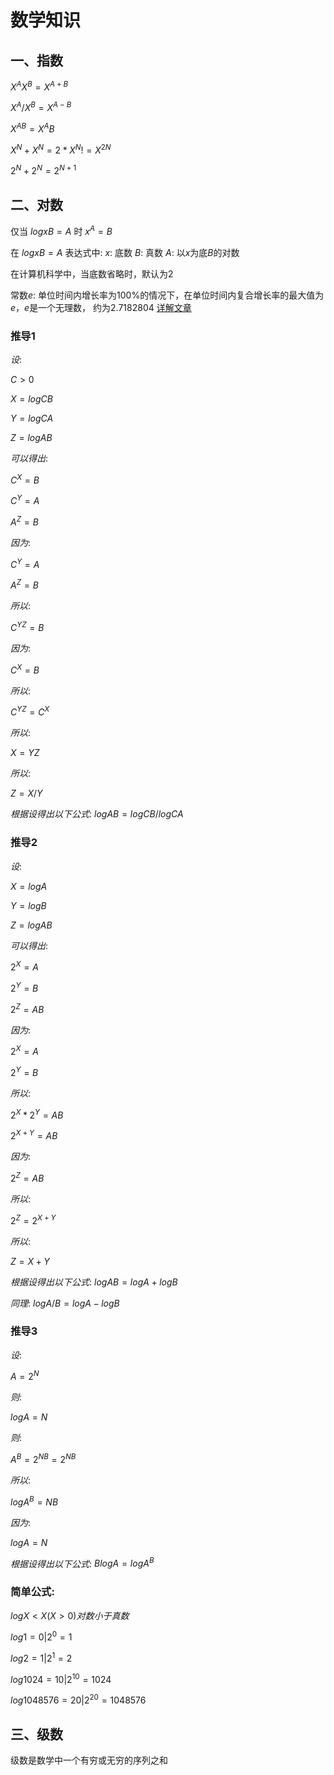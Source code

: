 # 数学知识

## 一、指数

$X^AX^B = X^{A+B}$

$X^A/ X^B = X^{A-B}$

${X^A}^B = X^AB$

$X^N + X^N = 2*X^N != X^{2N}$

$2^N + 2^N = 2^{N+1}$

## 二、对数

仅当 $logxB=A$ 时 $x^A=B$

在 $logxB=A$ 表达式中:
$x$: 底数
$B$: 真数
$A$: 以$x$为底$B$的对数

在计算机科学中，当底数省略时，默认为2

常数$e$: 单位时间内增长率为100%的情况下，在单位时间内复合增长率的最大值为$e$，$e$是一个无理数，
约为2.7182804 [详解文章](https://betterexplained.com/articles/an-intuitive-guide-to-exponential-functions-e/)

### 推导1

$设:$

$C>0$

$X=logCB$

$Y=logCA$

$Z=logAB$

$可以得出:$

$C^X=B$

$C^Y=A$

$A^Z=B$

$因为:$

$C^Y=A$

$A^Z=B$

$所以:$

${C^Y}^Z=B$

$因为:$

$C^X=B$

$所以:$

${C^Y}^Z=C^X$

$所以:$

$X=YZ$

$所以:$

$Z=X/Y$

$根据设得出以下公式:$
$logAB = logCB / logCA$

### 推导2


$设:$

$X=log A$

$Y=log B$

$Z=log AB$

$可以得出:$

$2^X=A$

$2^Y=B$

$2^Z=AB$

$因为:$

$2^X=A$

$2^Y=B$

$所以:$

$2^X * 2^Y = AB$

$2^{X+Y} = AB$

$因为:$

$2^Z=AB$

$所以:$

$2^Z = 2^{X+Y}$

$所以:$

$Z = X+Y$

$根据设得出以下公式:$
$log AB = log A + log B$

$同理:$
$log A/B = log A - log B$


### 推导3

$设:$

$A = 2 ^ N$

$则:$

$log A = N$

$则:$

$A^B = {2^N}^B = 2^{NB}$

$所以:$

$log A^B = NB$

$因为:$

$log A = N$

$根据设得出以下公式:$
$B log A = log A^B$


### 简单公式:


$log X < X (X>0) 对数小于真数$

$log 1=0  |2^0=1$

$log 2=1  |2^1=2$

$log 1024=10  |2^10=1024$

$log 1048576=20 |2^20=1048576$


## 三、级数

级数是数学中一个有穷或无穷的序列之和
